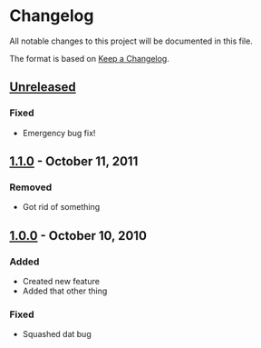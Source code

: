 # Changelog
All notable changes to this project will be documented in this file.

The format is based on [Keep a Changelog](https://keepachangelog.com/en/1.0.0/).

## [Unreleased]

### Fixed
- Emergency bug fix!

## [1.1.0] - October 11, 2011

### Removed
- Got rid of something

## [1.0.0] - October 10, 2010

### Added
- Created new feature
- Added that other thing

### Fixed
- Squashed dat bug

[Unreleased]: https://github.com/lighthauz/kraken/compare/v1.1.0...master
[1.1.0]: https://github.com/lighthauz/kraken/compare/v1.0.0...v1.1.0
[1.0.0]: https://github.com/lighthauz/kraken/releases/tag/v1.0.0
